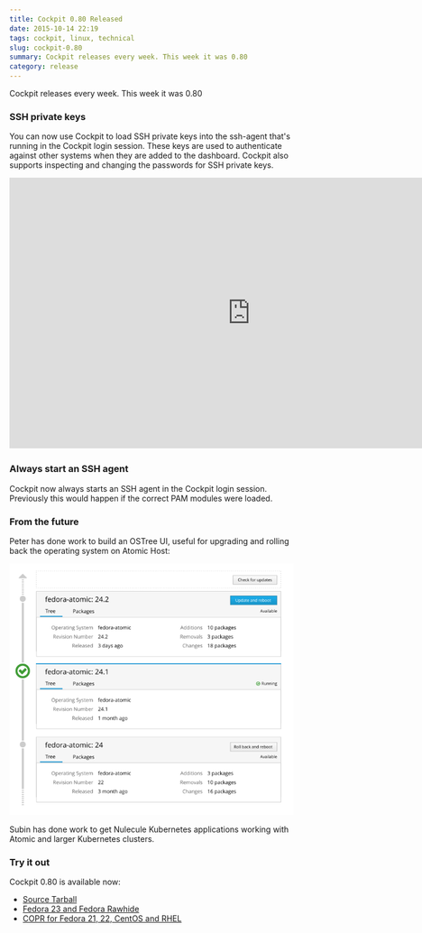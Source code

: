 ```yaml
---
title: Cockpit 0.80 Released
date: 2015-10-14 22:19
tags: cockpit, linux, technical
slug: cockpit-0.80
summary: Cockpit releases every week. This week it was 0.80
category: release
---
```


Cockpit releases every week. This week it was 0.80

### SSH private keys

You can now use Cockpit to load SSH private keys into the ssh-agent that's
running in the Cockpit login session. These keys are used to authenticate
against other systems when they are added to the dashboard. Cockpit also
supports inspecting and changing the passwords for SSH private keys.

<iframe width="853" height="480" src="https://www.youtube.com/embed/RZ_N2iCPm_U" frameborder="0" allowfullscreen></iframe>

### Always start an SSH agent

Cockpit now always starts an SSH agent in the Cockpit login session. Previously
this would happen if the correct PAM modules were loaded.

### From the future

Peter has done work to build an OSTree UI, useful for upgrading and rolling back
the operating system on Atomic Host:

[![OSTree Design Work](/images/cockpit-ostree-design.png)](https://raw.githubusercontent.com/cockpit-project/cockpit-design/master/software-updates/software-updates-ostree-alt.png)

Subin has done work to get Nulecule Kubernetes applications working with Atomic
and larger Kubernetes clusters.

### Try it out

Cockpit 0.80 is available now:

 * [Source Tarball](https://github.com/cockpit-project/cockpit/releases/tag/0.80)
 * [Fedora 23 and Fedora Rawhide](https://bodhi.fedoraproject.org/updates/FEDORA-2015-28a7f2b07f)
 * [COPR for Fedora 21, 22, CentOS and RHEL](https://copr.fedoraproject.org/coprs/sgallagh/cockpit-preview/)

